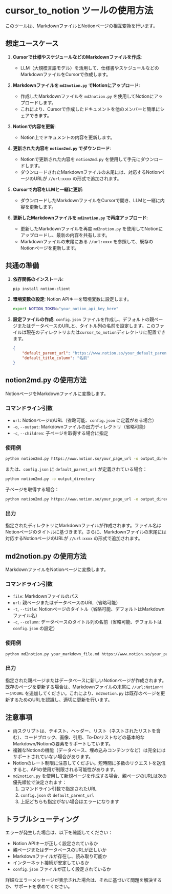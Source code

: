 # cursor_to_notion ツールの使用方法

このツールは、MarkdownファイルとNotionページの相互変換を行います。

## 想定ユースケース

1. **Cursorで仕様やスケジュールなどのMarkdownファイルを作成**:
   - LLM（大規模言語モデル）を活用して、仕様書やスケジュールなどのMarkdownファイルをCursorで作成します。

2. **Markdownファイルを `md2notion.py` でNotionにアップロード**:
   - 作成したMarkdownファイルを `md2notion.py` を使用してNotionにアップロードします。
   - これにより、Cursorで作成したドキュメントを他のメンバーと簡単にシェアできます。

3. **Notionで内容を更新**:
   - Notion上でドキュメントの内容を更新します。

4. **更新された内容を `notion2md.py` でダウンロード**:
   - Notionで更新された内容を `notion2md.py` を使用して手元にダウンロードします。
   - ダウンロードされたMarkdownファイルの末尾には、対応するNotionページのURLが `//url:xxxx` の形式で追加されます。

5. **Cursorで内容をLLMと一緒に更新**:
   - ダウンロードしたMarkdownファイルをCursorで開き、LLMと一緒に内容を更新します。

6. **更新したMarkdownファイルを `md2notion.py` で再度アップロード**:
   - 更新したMarkdownファイルを再度 `md2notion.py` を使用してNotionにアップロードし、最新の内容を共有します。
   - Markdownファイルの末尾にある `//url:xxxx` を参照して、既存のNotionページを更新します。

## 共通の準備

1. **依存関係のインストール**:
   ```bash
   pip install notion-client
   ```

2. **環境変数の設定**:
   Notion APIキーを環境変数に設定します。
   ```bash
   export NOTION_TOKEN="your_notion_api_key_here"
   ```

3. **設定ファイルの作成**:
   `config.json` ファイルを作成し、デフォルトの親ページまたはデータベースのURLと、タイトル列の名前を設定します。このファイルは現在のディレクトリまたは`cursor_to_notion`ディレクトリに配置できます。
   ```json
   {
       "default_parent_url": "https://www.notion.so/your_default_parent_page_or_database_url",
       "default_title_column": "名前"
   }
   ```

## notion2md.py の使用方法

NotionページをMarkdownファイルに変換します。

### コマンドライン引数

- `url`: NotionページのURL（省略可能、`config.json` に定義がある場合）
- `-o`, `--output`: Markdownファイルの出力ディレクトリ（省略可能）
- `-c`, `--children`: 子ページを取得する場合に指定

### 使用例

```bash
python notion2md.py https://www.notion.so/your_page_url -o output_directory
```

または、`config.json` に `default_parent_url` が定義されている場合：

```bash
python notion2md.py -o output_directory
```

子ページを取得する場合：

```bash
python notion2md.py https://www.notion.so/your_page_url -o output_directory -c
```

### 出力

指定されたディレクトリにMarkdownファイルが作成されます。ファイル名はNotionページのタイトルに基づきます。さらに、Markdownファイルの末尾には対応するNotionページのURLが `//url:xxxx` の形式で追加されます。

## md2notion.py の使用方法

MarkdownファイルをNotionページに変換します。

### コマンドライン引数

- `file`: Markdownファイルのパス
- `url`: 親ページまたはデータベースのURL（省略可能）
- `-t`, `--title`: Notionページのタイトル（省略可能、デフォルトはMarkdownファイル名）
- `-c`, `--column`: データベースのタイトル列の名前（省略可能、デフォルトは `config.json` の設定）

### 使用例
```bash
python md2notion.py your_markdown_file.md https://www.notion.so/your_parent_page_or_database_url -t "Your Page Title" -c "名前"
```

### 出力

指定された親ページまたはデータベースに新しいNotionページが作成されます。既存のページを更新する場合は、Markdownファイルの末尾に `//url:NotionページのURL` を追加してください。これにより、`md2notion.py` は既存のページを更新するためのURLを認識し、適切に更新を行います。

## 注意事項

- 両スクリプトは、テキスト、ヘッダー、リスト（ネストされたリストを含む）、コードブロック、画像、引用、To-Doリストなどの基本的なMarkdown/Notionの要素をサポートしています。
- 複雑なNotionの機能（データベース、埋め込みコンテンツなど）は完全にはサポートされていない場合があります。
- Notionのレート制限に注意してください。短時間に多数のリクエストを送信すると、APIの使用が制限される可能性があります。
- `md2notion.py` を使用して新規ページを作成する場合、親ページのURLは次の優先順位で決定されます：
  1. コマンドライン引数で指定されたURL
  2. `config.json` の `default_parent_url`
  3. 上記どちらも指定がない場合はエラーになります

## トラブルシューティング

エラーが発生した場合は、以下を確認してください：
- Notion APIキーが正しく設定されているか
- 親ページまたはデータベースのURLが正しいか
- Markdownファイルが存在し、読み取り可能か
- インターネット接続が安定しているか
- `config.json` ファイルが正しく設定されているか

詳細なエラーメッセージが表示された場合は、それに基づいて問題を解決するか、サポートを求めてください。